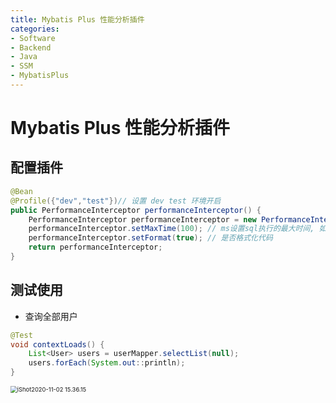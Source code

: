 ```yaml
---
title: Mybatis Plus 性能分析插件
categories:
- Software
- Backend
- Java
- SSM
- MybatisPlus
---
```

# Mybatis Plus 性能分析插件

## 配置插件

```java
@Bean
@Profile({"dev","test"})// 设置 dev test 环境开启
public PerformanceInterceptor performanceInterceptor() {
    PerformanceInterceptor performanceInterceptor = new PerformanceInterceptor();
    performanceInterceptor.setMaxTime(100); // ms设置sql执行的最大时间, 如果超过了则不 执行
    performanceInterceptor.setFormat(true); // 是否格式化代码
    return performanceInterceptor;
}
```

## 测试使用

- 查询全部用户

```java
@Test
void contextLoads() {
    List<User> users = userMapper.selectList(null);
    users.forEach(System.out::println);
}
```

<img src="https://raw.githubusercontent.com/LuShan123888/Files/main/Pictures/2020-12-10-2020-11-02-iShot2020-11-02%252015.36.15.png" alt="iShot2020-11-02 15.36.15" style="zoom:67%;" />
